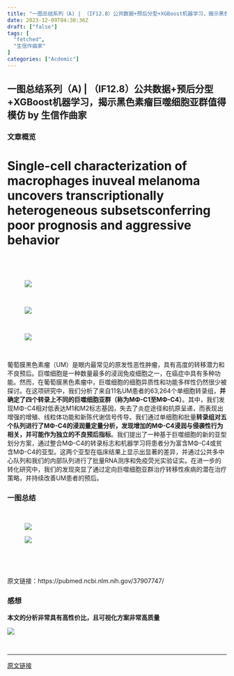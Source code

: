 ```yaml
---
title: "一图总结系列（A) | （IF12.8）公共数据+预后分型+XGBoost机器学习，揭示黑色素瘤巨噬细胞亚群值得模仿"
date: 2023-12-09T04:30:36Z
draft: ["false"]
tags: [
  "fetched",
  "生信作曲家"
]
categories: ["Acdemic"]
---
```

一图总结系列（A) | （IF12.8）公共数据+预后分型+XGBoost机器学习，揭示黑色素瘤巨噬细胞亚群值得模仿 by 生信作曲家
------
<div><section><h3><span>文章概览</span></h3></section><h1>Single-cell characterization of macrophages inuveal melanoma uncovers transcriptionally heterogeneous subsetsconferring poor prognosis and aggressive behavior</h1><p><br></p><h1><span></span></h1><section><h1><span><span></span></span></h1><figure><p><img data-galleryid="" data-imgfileid="100004497" data-ratio="0.38861560084328883" data-s="300,640" data-src="https://mmbiz.qpic.cn/mmbiz_png/mo60jlFOtaBk3O9mHhce0XmiceSibvGicVPEBGN2OpDnoytVFKoiac63HSWicGf3Fia3Diaum9UqbQfG0EyeJIlczmRCg/640?wx_fmt=png&amp;from=appmsg" data-type="png" data-w="1423" src="https://mmbiz.qpic.cn/mmbiz_png/mo60jlFOtaBk3O9mHhce0XmiceSibvGicVPEBGN2OpDnoytVFKoiac63HSWicGf3Fia3Diaum9UqbQfG0EyeJIlczmRCg/640?wx_fmt=png&amp;from=appmsg"></p><figcaption><br></figcaption></figure><figure><p><img data-galleryid="" data-imgfileid="100004498" data-ratio="0.6350453172205438" data-s="300,640" data-src="https://mmbiz.qpic.cn/mmbiz_png/mo60jlFOtaBk3O9mHhce0XmiceSibvGicVPydRkBdQObNdNY9ZUbafHMk3vkUNWnZrdtrsXAJSKZgoVky89ovE29g/640?wx_fmt=png&amp;from=appmsg" data-type="png" data-w="1655" src="https://mmbiz.qpic.cn/mmbiz_png/mo60jlFOtaBk3O9mHhce0XmiceSibvGicVPydRkBdQObNdNY9ZUbafHMk3vkUNWnZrdtrsXAJSKZgoVky89ovE29g/640?wx_fmt=png&amp;from=appmsg"></p><p><br></p><p><img data-galleryid="" data-imgfileid="100004499" data-ratio="0.5912986156888596" data-s="300,640" data-src="https://mmbiz.qpic.cn/mmbiz_png/mo60jlFOtaBk3O9mHhce0XmiceSibvGicVP5LoBibGt3cNuBiamb5zHIhLpP4BYACyFBPkE4kyqRx0iaaFdzwrl82mkA/640?wx_fmt=png&amp;from=appmsg" data-type="png" data-w="1517" src="https://mmbiz.qpic.cn/mmbiz_png/mo60jlFOtaBk3O9mHhce0XmiceSibvGicVP5LoBibGt3cNuBiamb5zHIhLpP4BYACyFBPkE4kyqRx0iaaFdzwrl82mkA/640?wx_fmt=png&amp;from=appmsg"></p><p><br></p></figure><p>葡萄膜黑色素瘤（UM）是眼内最常见的原发性恶性肿瘤，具有高度的转移潜力和不良预后。巨噬细胞是一种数量最多的浸润免疫细胞之一，在癌症中具有多种功能。然而，在葡萄膜黑色素瘤中，巨噬细胞的细胞异质性和功能多样性仍然很少被探讨。在这项研究中，我们分析了来自11名UM患者的63,264个单细胞转录组，<strong>并确定了四个转录上不同的巨噬细胞亚群（称为MΦ-C1至MΦ-C4）</strong>。其中，我们发现MΦ-C4相对低表达M1和M2标志基因，失去了炎症途径和抗原呈递，而表现出增强的增殖、线粒体功能和新陈代谢信号传导。我们通过单细胞和批量<strong>转录组对五个队列进行了MΦ-C4的浸润量定量分析，发现增加的MΦ-C4浸润与侵袭性行为相关，并可能作为独立的不良预后指标</strong>。我们提出了一种基于巨噬细胞的新的亚型划分方案，通过整合MΦ-C4的转录标志和机器学习将患者分为富含MΦ-C4或贫含MΦ-C4的亚型。这两个亚型在临床结果上显示出显著的差异，并通过公共多中心队列和我们的内部队列进行了批量RNA测序和免疫荧光实验证实。在进一步的转化研究中，我们的发现突显了通过定向巨噬细胞亚群治疗转移性疾病的潜在治疗策略，并持续改善UM患者的预后。</p><h3><span>一图总结</span><br></h3><figure><p><br></p><p><img data-galleryid="" data-imgfileid="100004500" data-ratio="0.7123867069486405" data-s="300,640" data-src="https://mmbiz.qpic.cn/mmbiz_png/mo60jlFOtaBk3O9mHhce0XmiceSibvGicVPNkCwYZiarzezrszZBEl3cicXEJY1sayrMKEM6LmvXrTf9B6cYLSDVFuQ/640?wx_fmt=png&amp;from=appmsg" data-type="png" data-w="1655" src="https://mmbiz.qpic.cn/mmbiz_png/mo60jlFOtaBk3O9mHhce0XmiceSibvGicVPNkCwYZiarzezrszZBEl3cicXEJY1sayrMKEM6LmvXrTf9B6cYLSDVFuQ/640?wx_fmt=png&amp;from=appmsg"></p><p><img data-galleryid="" data-imgfileid="100004502" data-ratio="0.36201950659781984" data-s="300,640" data-src="https://mmbiz.qpic.cn/mmbiz_png/mo60jlFOtaBk3O9mHhce0XmiceSibvGicVPsL9ZG69RKy92ZLaE90yiannhGCD5ISB7yfPDFpIHe2EfrgNEJjrW5ZQ/640?wx_fmt=png&amp;from=appmsg" data-type="png" data-w="1743" src="https://mmbiz.qpic.cn/mmbiz_png/mo60jlFOtaBk3O9mHhce0XmiceSibvGicVPsL9ZG69RKy92ZLaE90yiannhGCD5ISB7yfPDFpIHe2EfrgNEJjrW5ZQ/640?wx_fmt=png&amp;from=appmsg"></p><p><br></p></figure><span><br></span><p><span>原文链接：https://pubmed.ncbi.nlm.nih.gov/37907747/</span></p><section><h3><span>感想</span></h3></section><p><strong>本文的分析非常具有高性价比，</strong><span><strong>且可视化方案非常高质量</strong></span><strong><br></strong></p><p><img data-galleryid="" data-ratio="1" data-s="300,640" data-src="https://mmbiz.qpic.cn/mmbiz_jpg/mo60jlFOtaBGpGicRlf1uIRz5z4icMGickywJW7jQIkU4lafb2SfXxTwtD6ia0Twl7EePYmgFGpYULxQ1Ym9GVbKibw/640?wx_fmt=jpeg" data-type="jpeg" data-w="512" src="https://mmbiz.qpic.cn/mmbiz_jpg/mo60jlFOtaBGpGicRlf1uIRz5z4icMGickywJW7jQIkU4lafb2SfXxTwtD6ia0Twl7EePYmgFGpYULxQ1Ym9GVbKibw/640?wx_fmt=jpeg"></p><br><span></span></section><p><mp-style-type data-value="3"></mp-style-type></p></div>  
<hr>
<a href="https://mp.weixin.qq.com/s/s2STUONoCwo38UL-jz2q8w",target="_blank" rel="noopener noreferrer">原文链接</a>
